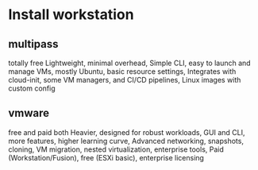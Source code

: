 # Install workstation 

## multipass 

totally free Lightweight, minimal overhead,	Simple CLI, easy to launch and manage VMs, mostly Ubuntu, basic resource settings, Integrates with cloud-init, some VM managers, and CI/CD pipelines,  Linux images with custom config


## vmware

free and paid both Heavier, designed for robust workloads, GUI and CLI, more features, higher learning curve, Advanced networking, snapshots, cloning, VM migration, nested virtualization, enterprise tools, Paid (Workstation/Fusion), free (ESXi basic), enterprise licensing
